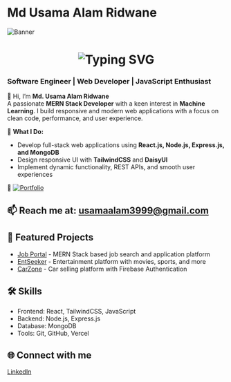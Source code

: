 # Md Usama Alam Ridwane

![Banner](https://i.ibb.co.com/hJVQhxK5/Web-Developer.png)


<h1 align="center">
  <img src="https://readme-typing-svg.herokuapp.com?size=20&duration=10000&color=F72B92&center=true&vCenter=true&lines=Hi+👋,+I'm+Md.+Usama+Alam+Ridwane" alt="Typing SVG" />
</h1>
<h3 align="left">Software Engineer | Web Developer | JavaScript Enthusiast</h3>

👋 Hi, I’m **Md. Usama Alam Ridwane**  
A passionate **MERN Stack Developer** with a keen interest in **Machine Learning**. I build responsive and modern web applications with a focus on clean code, performance, and user experience.  

💼 **What I Do:**  
- Develop full-stack web applications using **React.js, Node.js, Express.js, and MongoDB**  
- Design responsive UI with **TailwindCSS** and **DaisyUI**  
- Implement dynamic functionality, REST APIs, and smooth user experiences  

🚀 [![Portfolio](https://img.shields.io/badge/Portfolio-Visit-blue?style=for-the-badge&logo=react&logoColor=white)](https://my-portfolio-nu-tawny-56.vercel.app/)

## 📫 Reach me at: **usamaalam3999@gmail.com**  

## 🚀 Featured Projects

- [Job Portal](https://job-portal-client-one-rust.vercel.app/) - MERN Stack based job search and application platform
- [EntSeeker](https://entseeker.vercel.app/) - Entertainment platform with movies, sports, and more 
- [CarZone](https://carzone-client.vercel.app/) - Car selling platform with Firebase Authentication

## 🛠️ Skills
- Frontend: React, TailwindCSS, JavaScript  
- Backend: Node.js, Express.js  
- Database: MongoDB  
- Tools: Git, GitHub, Vercel  
  
## 🌐 Connect with me
[LinkedIn](https://www.linkedin.com/in/md-usama-alam-ridwane-376b3a1a4/)




